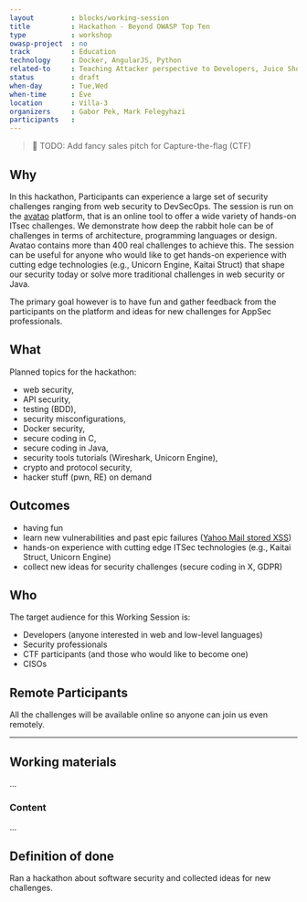 ```yaml
---
layout         : blocks/working-session
title          : Hackathon - Beyond OWASP Top Ten
type           : workshop
owasp-project  : no
track          : Education
technology     : Docker, AngularJS, Python
related-to     : Teaching Attacker perspective to Developers, Juice Shop, CTFs, Hackathon Daily Sessions
status         : draft
when-day       : Tue,Wed
when-time      : Eve
location       : Villa-3
organizers     : Gabor Pek, Mark Felegyhazi
participants   : 
---
```


> :triangular_flag_on_post: TODO: Add fancy sales pitch for
> Capture-the-flag (CTF)

## Why

In this hackathon, Participants can experience a large set of security challenges ranging from web security to DevSecOps. The session is run on the [avatao](https://avatao.com) platform, that is an online tool to offer a wide variety of hands-on ITsec challenges. We demonstrate how deep the rabbit hole can be of challenges in terms of architecture, programming languages or design. Avatao contains more than 400 real challenges to achieve this. The session can be useful for anyone who would like to get hands-on experience with cutting edge technologies (e.g., Unicorn Engine, Kaitai Struct) that shape our security today or solve more traditional challenges in web security or Java.

The primary goal however is to have fun and gather feedback from the participants on the platform and ideas for new challenges for AppSec professionals.



## What

Planned topics for the hackathon: 
- web security, 
- API security,
- testing (BDD),
- security misconfigurations,
- Docker security,
- secure coding in C, 
- secure coding in Java, 
- security tools tutorials (Wireshark, Unicorn Engine),
- crypto and protocol security,
- hacker stuff (pwn, RE) on demand


## Outcomes

- having fun 
- learn new vulnerabilities and past epic failures ([Yahoo Mail stored XSS](https://klikki.fi/adv/yahoo2.html))
- hands-on experience with cutting edge ITSec technologies (e.g., Kaitai Struct, Unicorn Engine)
- collect new ideas for security challenges (secure coding in X, GDPR)


## Who

The target audience for this Working Session is:

- Developers (anyone interested in web and low-level languages)
- Security professionals
- CTF participants (and those who would like to become one)
- CISOs


## Remote Participants

All the challenges will be available online so anyone can join us even remotely.

--- 

## Working materials

...

### Content

...

## Definition of done

Ran a hackathon about software security and collected ideas for new challenges.
